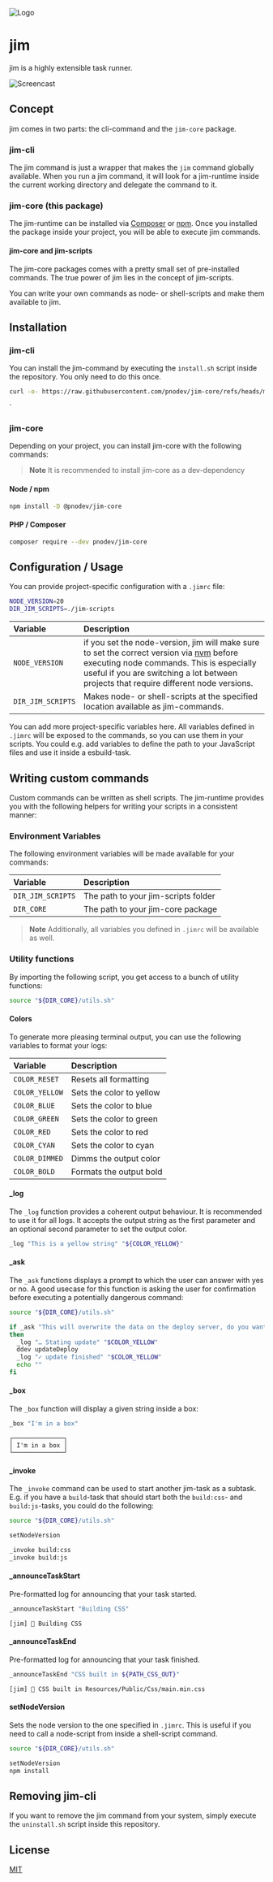 
![Logo](resources/logo.png)

# jim

jim is a highly extensible task runner.

![Screencast](resources/screencast.gif)

## Concept

jim comes in two parts: the cli-command and the `jim-core` package.

### jim-cli

The jim command is just a wrapper that makes the `jim` command globally available. When you run a jim command, it will look for a jim-runtime inside the current working directory and delegate the command to it.

### jim-core (this package)

The jim-runtime can be installed via [Composer](https://getcomposer.org/) or [npm](http://npmjs.com/). Once you installed the package inside your project, you will be able to execute jim commands.

#### jim-core and jim-scripts

The jim-core packages comes with a pretty small set of pre-installed commands. The true power of jim lies in the concept of jim-scripts.

You can write your own commands as node- or shell-scripts and make them available to jim.
## Installation

### jim-cli

You can install the jim-command by executing the `install.sh` script inside the repository. You only need to do this once.

```bash
curl -o- https://raw.githubusercontent.com/pnodev/jim-core/refs/heads/main/install.sh | bash
```
`
### jim-core

Depending on your project, you can install jim-core with the following commands:

> **Note**
> It is recommended to install jim-core as a dev-dependency

#### Node / npm

```bash
npm install -D @pnodev/jim-core
```

#### PHP / Composer

```bash
composer require --dev pnodev/jim-core
```

## Configuration / Usage

You can provide project-specific configuration with a `.jimrc` file:

```bash
NODE_VERSION=20
DIR_JIM_SCRIPTS=./jim-scripts
```
| Variable          | Description                                                                                                                                                                                                                                                     |
|:------------------|:----------------------------------------------------------------------------------------------------------------------------------------------------------------------------------------------------------------------------------------------------------------|
| `NODE_VERSION`    | if you set the node-version, jim will make sure to set the correct version via [nvm](https://github.com/nvm-sh/nvm) before executing node commands. This is especially useful if you are switching a lot between projects that require different node versions. |
| `DIR_JIM_SCRIPTS` | Makes node- or shell-scripts at the specified location available as jim-commands.                                                                                                                                                                               |

You can add more project-specific variables here. All variables defined in `.jimrc` will be exposed to the commands,
so you can use them in your scripts. You could e.g. add variables to define the path to your JavaScript files and
use it inside a esbuild-task.

## Writing custom commands

Custom commands can be written as shell scripts. The jim-runtime provides you with the following helpers for writing your scripts in a consistent manner:

### Environment Variables

The following environment variables will be made available for your commands:

| Variable          | Description                         |
|:------------------|:------------------------------------|
| `DIR_JIM_SCRIPTS` | The path to your jim-scripts folder |
| `DIR_CORE`        | The path to your jim-core package   |

> **Note**
> Additionally, all variables you defined in `.jimrc` will be available as well.

### Utility functions

By importing the following script, you get access to a bunch of utility functions:

```bash
source "${DIR_CORE}/utils.sh"
```

#### Colors

To generate more pleasing terminal output, you can use the following variables to format your logs:

| Variable       | Description              |
|:---------------|:-------------------------|
| `COLOR_RESET`  | Resets all formatting    |
| `COLOR_YELLOW` | Sets the color to yellow |
| `COLOR_BLUE`   | Sets the color to blue   |
| `COLOR_GREEN`  | Sets the color to green  |
| `COLOR_RED`    | Sets the color to red    |
| `COLOR_CYAN`   | Sets the color to cyan   |
| `COLOR_DIMMED` | Dimms the output color   |
| `COLOR_BOLD`   | Formats the output bold  |

#### _log

The `_log` function provides a coherent output behaviour. It is recommended to use it for all logs. It accepts the output string as the first parameter and an optional second parameter to set the output color.

```bash
_log "This is a yellow string" "${COLOR_YELLOW}"
```

#### _ask

The `_ask` functions displays a prompt to which the user can answer with yes or no. A good usecase for this function is asking the user for confirmation before executing a potentially dangerous command:

```bash
source "${DIR_CORE}/utils.sh"

if _ask "This will overwrite the data on the deploy server, do you want to continue?"
then
  _log "… Stating update" "$COLOR_YELLOW"
  ddev updateDeploy
  _log "✓ update finished" "$COLOR_YELLOW"
  echo ""
fi
```

#### _box

The `_box` function will display a given string inside a box:

```bash
_box "I'm in a box"
```

```
┌──────────────┐
│ I'm in a box │
└──────────────┘
```

#### _invoke

The `_invoke` command can be used to start another jim-task as a subtask. E.g. if you have a `build`-task that should
start both the `build:css`- and `build:js`-tasks, you could do the following:

```bash
source "${DIR_CORE}/utils.sh"

setNodeVersion

_invoke build:css
_invoke build:js
```

#### _announceTaskStart

Pre-formatted log for announcing that your task started.

```bash
_announceTaskStart "Building CSS"
```

```
[jim] 🚧 Building CSS
```

#### _announceTaskEnd

Pre-formatted log for announcing that your task finished.

```bash
_announceTaskEnd "CSS built in ${PATH_CSS_OUT}"
```

```
[jim] 💪 CSS built in Resources/Public/Css/main.min.css
```

#### setNodeVersion

Sets the node version to the one specified in `.jimrc`. This is useful if you need to call a node-script from inside a shell-script command.

```bash
source "${DIR_CORE}/utils.sh"

setNodeVersion
npm install
```

## Removing jim-cli

If you want to remove the jim command from your system, simply execute the `uninstall.sh` script inside this repository.
## License

[MIT](https://choosealicense.com/licenses/mit/)

